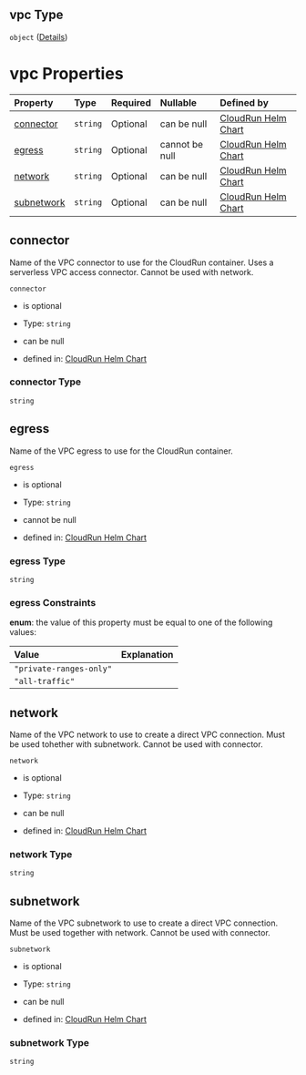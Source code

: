 ## vpc Type

`object` ([Details](values-properties-vpc.md))

# vpc Properties

| Property                  | Type     | Required | Nullable       | Defined by                                                                                                                                                |
| :------------------------ | :------- | :------- | :------------- | :-------------------------------------------------------------------------------------------------------------------------------------------------------- |
| [connector](#connector)   | `string` | Optional | can be null    | [CloudRun Helm Chart](values-properties-vpc-properties-connector.md "https://github.com/helmless/google-cloudrun#/properties/vpc/properties/connector")   |
| [egress](#egress)         | `string` | Optional | cannot be null | [CloudRun Helm Chart](values-properties-vpc-properties-egress.md "https://github.com/helmless/google-cloudrun#/properties/vpc/properties/egress")         |
| [network](#network)       | `string` | Optional | can be null    | [CloudRun Helm Chart](values-properties-vpc-properties-network.md "https://github.com/helmless/google-cloudrun#/properties/vpc/properties/network")       |
| [subnetwork](#subnetwork) | `string` | Optional | can be null    | [CloudRun Helm Chart](values-properties-vpc-properties-subnetwork.md "https://github.com/helmless/google-cloudrun#/properties/vpc/properties/subnetwork") |

## connector

Name of the VPC connector to use for the CloudRun container. Uses a serverless VPC access connector. Cannot be used with network.

`connector`

* is optional

* Type: `string`

* can be null

* defined in: [CloudRun Helm Chart](values-properties-vpc-properties-connector.md "https://github.com/helmless/google-cloudrun#/properties/vpc/properties/connector")

### connector Type

`string`

## egress

Name of the VPC egress to use for the CloudRun container.

`egress`

* is optional

* Type: `string`

* cannot be null

* defined in: [CloudRun Helm Chart](values-properties-vpc-properties-egress.md "https://github.com/helmless/google-cloudrun#/properties/vpc/properties/egress")

### egress Type

`string`

### egress Constraints

**enum**: the value of this property must be equal to one of the following values:

| Value                   | Explanation |
| :---------------------- | :---------- |
| `"private-ranges-only"` |             |
| `"all-traffic"`         |             |

## network

Name of the VPC network to use to create a direct VPC connection. Must be used tohether with subnetwork. Cannot be used with connector.

`network`

* is optional

* Type: `string`

* can be null

* defined in: [CloudRun Helm Chart](values-properties-vpc-properties-network.md "https://github.com/helmless/google-cloudrun#/properties/vpc/properties/network")

### network Type

`string`

## subnetwork

Name of the VPC subnetwork to use to create a direct VPC connection. Must be used together with network. Cannot be used with connector.

`subnetwork`

* is optional

* Type: `string`

* can be null

* defined in: [CloudRun Helm Chart](values-properties-vpc-properties-subnetwork.md "https://github.com/helmless/google-cloudrun#/properties/vpc/properties/subnetwork")

### subnetwork Type

`string`
